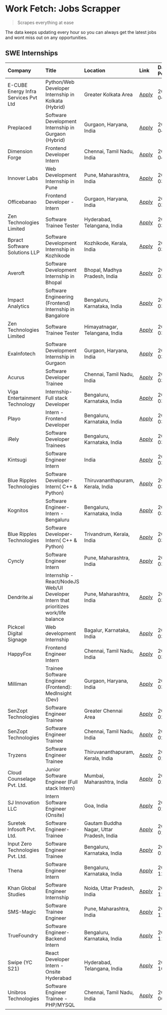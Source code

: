 # Work Fetch: Jobs Scrapper
> Scrapes everything at ease

The data keeps updating every hour so you can always get the latest jobs and wont miss out on any opportunities.

## SWE Internships
<!--START_SECTION:workfetch-->
| Company                              | Title                                                                                | Location                                  | Link                                                                                                                                                                                                                                                                                                | Date Posted   |
|:-------------------------------------|:-------------------------------------------------------------------------------------|:------------------------------------------|:----------------------------------------------------------------------------------------------------------------------------------------------------------------------------------------------------------------------------------------------------------------------------------------------------|:--------------|
| E-CUBE Energy Infra Services Pvt Ltd | Python/Web Developer Internship in Kolkata (Hybrid)                                  | Greater Kolkata Area                      | [Apply](https://in.linkedin.com/jobs/view/python-web-developer-internship-in-kolkata-hybrid-at-e-cube-energy-infra-services-pvt-ltd-3882160442?position=34&pageNum=0&refId=yPi69FKmNveFiaRtyhrRBA%3D%3D&trackingId=%2FfF%2FCO2oZ9Y133CsUyQWlQ%3D%3D&trk=public_jobs_jserp-result_search-card)       | 2024-04-02    |
| Preplaced                            | Software Development Internship in Gurgaon (Hybrid)                                  | Gurgaon, Haryana, India                   | [Apply](https://in.linkedin.com/jobs/view/software-development-internship-in-gurgaon-hybrid-at-preplaced-3880567870?position=30&pageNum=0&refId=yPi69FKmNveFiaRtyhrRBA%3D%3D&trackingId=BZRKVPHmpZy1wsqt%2FuIB%2BQ%3D%3D&trk=public_jobs_jserp-result_search-card)                                  | 2024-04-01    |
| Dimension Forge                      | Frontend Developer Intern                                                            | Chennai, Tamil Nadu, India                | [Apply](https://in.linkedin.com/jobs/view/frontend-developer-intern-at-dimension-forge-3880035903?position=49&pageNum=0&refId=yPi69FKmNveFiaRtyhrRBA%3D%3D&trackingId=K6p77CX1f1ufGj%2BELHBerg%3D%3D&trk=public_jobs_jserp-result_search-card)                                                      | 2024-04-01    |
| Innover Labs                         | Web Development Internship in Pune                                                   | Pune, Maharashtra, India                  | [Apply](https://in.linkedin.com/jobs/view/web-development-internship-in-pune-at-innover-labs-3875494237?position=10&pageNum=0&refId=yPi69FKmNveFiaRtyhrRBA%3D%3D&trackingId=l9UuAoWkUbwsG0jG6Uug6Q%3D%3D&trk=public_jobs_jserp-result_search-card)                                                  | 2024-03-28    |
| Officebanao                          | Frontend Developer - Intern                                                          | Gurgaon, Haryana, India                   | [Apply](https://in.linkedin.com/jobs/view/frontend-developer-intern-at-officebanao-3871265915?position=15&pageNum=0&refId=yPi69FKmNveFiaRtyhrRBA%3D%3D&trackingId=EBw4YrY9sUqfFswAYwQeSQ%3D%3D&trk=public_jobs_jserp-result_search-card)                                                            | 2024-03-28    |
| Zen Technologies Limited             | Software Trainee Tester                                                              | Hyderabad, Telangana, India               | [Apply](https://in.linkedin.com/jobs/view/software-trainee-tester-at-zen-technologies-limited-3872036112?position=14&pageNum=0&refId=yPi69FKmNveFiaRtyhrRBA%3D%3D&trackingId=ovOriMPtPbjbA1XG0s64dA%3D%3D&trk=public_jobs_jserp-result_search-card)                                                 | 2024-03-27    |
| Bpract Software Solutions LLP        | Software Development Internship in Kozhikode                                         | Kozhikode, Kerala, India                  | [Apply](https://in.linkedin.com/jobs/view/software-development-internship-in-kozhikode-at-bpract-software-solutions-llp-3874054300?position=23&pageNum=0&refId=yPi69FKmNveFiaRtyhrRBA%3D%3D&trackingId=kULFmjOlm474807oTUBKDA%3D%3D&trk=public_jobs_jserp-result_search-card)                       | 2024-03-27    |
| Averoft                              | Software Development Internship in Bhopal                                            | Bhopal, Madhya Pradesh, India             | [Apply](https://in.linkedin.com/jobs/view/software-development-internship-in-bhopal-at-averoft-3874051550?position=54&pageNum=0&refId=yPi69FKmNveFiaRtyhrRBA%3D%3D&trackingId=IdufI%2Bl7Hz3pkWkLES%2BEsg%3D%3D&trk=public_jobs_jserp-result_search-card)                                            | 2024-03-27    |
| Impact Analytics                     | Software Engineering (Frontend) Internship in Bangalore                              | Bengaluru, Karnataka, India               | [Apply](https://in.linkedin.com/jobs/view/software-engineering-frontend-internship-in-bangalore-at-impact-analytics-3872535077?position=5&pageNum=0&refId=yPi69FKmNveFiaRtyhrRBA%3D%3D&trackingId=1KtfBCCj8%2B24JL2%2BPL0tOA%3D%3D&trk=public_jobs_jserp-result_search-card)                        | 2024-03-26    |
| Zen Technologies Limited             | Software Trainee Tester                                                              | Himayatnagar, Telangana, India            | [Apply](https://in.linkedin.com/jobs/view/software-trainee-tester-at-zen-technologies-limited-3872100214?position=12&pageNum=0&refId=yPi69FKmNveFiaRtyhrRBA%3D%3D&trackingId=PmihpMKJprcWMzh2OgdfcQ%3D%3D&trk=public_jobs_jserp-result_search-card)                                                 | 2024-03-26    |
| ExaInfotech                          | Software Development Internship in Gurgaon                                           | Gurgaon, Haryana, India                   | [Apply](https://in.linkedin.com/jobs/view/software-development-internship-in-gurgaon-at-exainfotech-3872534185?position=19&pageNum=0&refId=yPi69FKmNveFiaRtyhrRBA%3D%3D&trackingId=mlW1wM0iXdSUIkOiMDipfw%3D%3D&trk=public_jobs_jserp-result_search-card)                                           | 2024-03-26    |
| Acurus                               | Software Developer Trainee                                                           | Chennai, Tamil Nadu, India                | [Apply](https://in.linkedin.com/jobs/view/software-developer-trainee-at-acurus-3871400616?position=25&pageNum=0&refId=yPi69FKmNveFiaRtyhrRBA%3D%3D&trackingId=5vhYavQwhb%2BVj9c2A4qOPg%3D%3D&trk=public_jobs_jserp-result_search-card)                                                              | 2024-03-26    |
| Viga Entertainment Technology        | Internship-Full stack Developer                                                      | Bengaluru, Karnataka, India               | [Apply](https://in.linkedin.com/jobs/view/internship-full-stack-developer-at-viga-entertainment-technology-3870669789?position=35&pageNum=0&refId=yPi69FKmNveFiaRtyhrRBA%3D%3D&trackingId=HdHkcjE%2BgV4%2FNok2fCv8%2Bw%3D%3D&trk=public_jobs_jserp-result_search-card)                              | 2024-03-25    |
| Playo                                | Intern - Frontend Developer                                                          | Bengaluru, Karnataka, India               | [Apply](https://in.linkedin.com/jobs/view/intern-frontend-developer-at-playo-3864131172?position=7&pageNum=0&refId=yPi69FKmNveFiaRtyhrRBA%3D%3D&trackingId=BIOs30vQXDnt71hj7KUQwA%3D%3D&trk=public_jobs_jserp-result_search-card)                                                                   | 2024-03-22    |
| iRely                                | Software Developer Trainees                                                          | Bengaluru, Karnataka, India               | [Apply](https://in.linkedin.com/jobs/view/software-developer-trainees-at-irely-3860566039?position=3&pageNum=0&refId=yPi69FKmNveFiaRtyhrRBA%3D%3D&trackingId=sWA9OnJmyAXC5vHsz12YTw%3D%3D&trk=public_jobs_jserp-result_search-card)                                                                 | 2024-03-18    |
| Kintsugi                             | Software Engineer Intern                                                             | India                                     | [Apply](https://in.linkedin.com/jobs/view/software-engineer-intern-at-kintsugi-3857074071?position=40&pageNum=0&refId=yPi69FKmNveFiaRtyhrRBA%3D%3D&trackingId=mUw7QES614jAaeMAcxKsiw%3D%3D&trk=public_jobs_jserp-result_search-card)                                                                | 2024-03-16    |
| Blue Ripples Technologies            | Software Developer- Intern( C++ & Python)                                            | Thiruvananthapuram, Kerala, India         | [Apply](https://in.linkedin.com/jobs/view/software-developer-intern-c%2B%2B-python-at-blue-ripples-technologies-3855594494?position=21&pageNum=0&refId=yPi69FKmNveFiaRtyhrRBA%3D%3D&trackingId=cDqAQZAP28TWV%2Fvnk88Zgw%3D%3D&trk=public_jobs_jserp-result_search-card)                             | 2024-03-14    |
| Kognitos                             | Software Engineer-Intern -Bengaluru                                                  | Bengaluru, Karnataka, India               | [Apply](https://in.linkedin.com/jobs/view/software-engineer-intern-bengaluru-at-kognitos-3855361239?position=9&pageNum=0&refId=yPi69FKmNveFiaRtyhrRBA%3D%3D&trackingId=7xVoN2u5xdEFkR%2BJQ71f3g%3D%3D&trk=public_jobs_jserp-result_search-card)                                                     | 2024-03-13    |
| Blue Ripples Technologies            | Software Developer- Intern( C++  & Python)                                           | Trivandrum, Kerala, India                 | [Apply](https://in.linkedin.com/jobs/view/software-developer-intern-c%2B%2B-python-at-blue-ripples-technologies-3856150730?position=20&pageNum=0&refId=yPi69FKmNveFiaRtyhrRBA%3D%3D&trackingId=1Z0JWqKcp8kg9BSQ64rcQA%3D%3D&trk=public_jobs_jserp-result_search-card)                               | 2024-03-13    |
| Cyncly                               | Software Engineer Intern                                                             | Pune, Maharashtra, India                  | [Apply](https://in.linkedin.com/jobs/view/software-engineer-intern-at-cyncly-3853990178?position=22&pageNum=0&refId=yPi69FKmNveFiaRtyhrRBA%3D%3D&trackingId=6M7x0yam2ZG26lCQMugiSw%3D%3D&trk=public_jobs_jserp-result_search-card)                                                                  | 2024-03-13    |
| Dendrite.ai                          | Internship - React/NodeJS Web/UI Developer Intern that prioritizes work/life balance | Pune, Maharashtra, India                  | [Apply](https://in.linkedin.com/jobs/view/internship-react-nodejs-web-ui-developer-intern-that-prioritizes-work-life-balance-at-dendrite-ai-3853583200?position=42&pageNum=0&refId=yPi69FKmNveFiaRtyhrRBA%3D%3D&trackingId=pkCJs%2BVsU9oetPu9UwdMag%3D%3D&trk=public_jobs_jserp-result_search-card) | 2024-03-12    |
| Pickcel Digital Signage              | Web development Internship                                                           | Bagalur, Karnataka, India                 | [Apply](https://in.linkedin.com/jobs/view/web-development-internship-at-pickcel-digital-signage-3849506118?position=59&pageNum=0&refId=yPi69FKmNveFiaRtyhrRBA%3D%3D&trackingId=a4gOVPNxEm7DJ9Sx%2Bn5nkg%3D%3D&trk=public_jobs_jserp-result_search-card)                                             | 2024-03-08    |
| HappyFox                             | Frontend Engineer Intern                                                             | Chennai, Tamil Nadu, India                | [Apply](https://in.linkedin.com/jobs/view/frontend-engineer-intern-at-happyfox-3848357951?position=53&pageNum=0&refId=yPi69FKmNveFiaRtyhrRBA%3D%3D&trackingId=WzdpZDaXtyVcJ4i9O%2Bn%2FjQ%3D%3D&trk=public_jobs_jserp-result_search-card)                                                            | 2024-03-07    |
| Milliman                             | Trainee Software Engineer (Frontend): MedInsight (Dev)                               | Gurgaon, Haryana, India                   | [Apply](https://in.linkedin.com/jobs/view/trainee-software-engineer-frontend-medinsight-dev-at-milliman-3792874280?position=13&pageNum=0&refId=yPi69FKmNveFiaRtyhrRBA%3D%3D&trackingId=PmbwUVvafkJ6Cn0BccvfRA%3D%3D&trk=public_jobs_jserp-result_search-card)                                       | 2024-03-01    |
| SenZopt Technologies                 | Software Engineer Trainee                                                            | Greater Chennai Area                      | [Apply](https://in.linkedin.com/jobs/view/software-engineer-trainee-at-senzopt-technologies-3827688781?position=43&pageNum=0&refId=yPi69FKmNveFiaRtyhrRBA%3D%3D&trackingId=u2Y2TebXODsz49tqPsTzLg%3D%3D&trk=public_jobs_jserp-result_search-card)                                                   | 2024-02-12    |
| SenZopt Technologies                 | Software Engineer Trainee                                                            | Chennai, Tamil Nadu, India                | [Apply](https://in.linkedin.com/jobs/view/software-engineer-trainee-at-senzopt-technologies-3827686880?position=57&pageNum=0&refId=yPi69FKmNveFiaRtyhrRBA%3D%3D&trackingId=or0dspAHPXZmQBoLV5p4KA%3D%3D&trk=public_jobs_jserp-result_search-card)                                                   | 2024-02-12    |
| Tryzens                              | Software Engineer Trainee                                                            | Thiruvananthapuram, Kerala, India         | [Apply](https://in.linkedin.com/jobs/view/software-engineer-trainee-at-tryzens-3809363491?position=44&pageNum=0&refId=yPi69FKmNveFiaRtyhrRBA%3D%3D&trackingId=RtmUXYWFXQo5tQCbQ58SjQ%3D%3D&trk=public_jobs_jserp-result_search-card)                                                                | 2024-01-18    |
| Cloud Counselage Pvt. Ltd.           | Junior Software Engineer (Full stack Intern)                                         | Mumbai, Maharashtra, India                | [Apply](https://in.linkedin.com/jobs/view/junior-software-engineer-full-stack-intern-at-cloud-counselage-pvt-ltd-3803132814?position=32&pageNum=0&refId=yPi69FKmNveFiaRtyhrRBA%3D%3D&trackingId=l%2B9fKGvAx49UdhdtTE55DQ%3D%3D&trk=public_jobs_jserp-result_search-card)                            | 2024-01-11    |
| SJ Innovation LLC                    | Intern Software Engineer (Onsite)                                                    | Goa, India                                | [Apply](https://in.linkedin.com/jobs/view/intern-software-engineer-onsite-at-sj-innovation-llc-3799959011?position=52&pageNum=0&refId=yPi69FKmNveFiaRtyhrRBA%3D%3D&trackingId=5RILocRHyISL5xQnDLd%2B3Q%3D%3D&trk=public_jobs_jserp-result_search-card)                                              | 2024-01-11    |
| Suretek Infosoft Pvt. Ltd.           | Software Engineer-Trainee                                                            | Gautam Buddha Nagar, Uttar Pradesh, India | [Apply](https://in.linkedin.com/jobs/view/software-engineer-trainee-at-suretek-infosoft-pvt-ltd-3800934643?position=28&pageNum=0&refId=yPi69FKmNveFiaRtyhrRBA%3D%3D&trackingId=%2B4VN8sqttiECSDBWYultxQ%3D%3D&trk=public_jobs_jserp-result_search-card)                                             | 2024-01-09    |
| Input Zero Technologies Pvt. Ltd.    | Software Engineer Trainee                                                            | Bengaluru, Karnataka, India               | [Apply](https://in.linkedin.com/jobs/view/software-engineer-trainee-at-input-zero-technologies-pvt-ltd-3800927643?position=37&pageNum=0&refId=yPi69FKmNveFiaRtyhrRBA%3D%3D&trackingId=j9LduEHxtNwPaN%2BKdtejHA%3D%3D&trk=public_jobs_jserp-result_search-card)                                      | 2024-01-09    |
| Thena                                | Software Engineer Intern                                                             | Bengaluru, Karnataka, India               | [Apply](https://in.linkedin.com/jobs/view/software-engineer-intern-at-thena-3778731751?position=24&pageNum=0&refId=yPi69FKmNveFiaRtyhrRBA%3D%3D&trackingId=ZfxUDICJik7uC3rLJXnJSw%3D%3D&trk=public_jobs_jserp-result_search-card)                                                                   | 2023-12-05    |
| Khan Global Studies                  | Software Engineer Internship                                                         | Noida, Uttar Pradesh, India               | [Apply](https://in.linkedin.com/jobs/view/software-engineer-internship-at-khan-global-studies-3766942197?position=60&pageNum=0&refId=yPi69FKmNveFiaRtyhrRBA%3D%3D&trackingId=oJekvoFx5IL1FO4wm8EFOA%3D%3D&trk=public_jobs_jserp-result_search-card)                                                 | 2023-11-27    |
| SMS-Magic                            | Software Trainee Engineer                                                            | Pune, Maharashtra, India                  | [Apply](https://in.linkedin.com/jobs/view/software-trainee-engineer-at-sms-magic-3761409781?position=36&pageNum=0&refId=yPi69FKmNveFiaRtyhrRBA%3D%3D&trackingId=oAJLFejanjRoDNOPtsDcGg%3D%3D&trk=public_jobs_jserp-result_search-card)                                                              | 2023-11-16    |
| TrueFoundry                          | Software Engineer-Backend Intern                                                     | Bengaluru, Karnataka, India               | [Apply](https://in.linkedin.com/jobs/view/software-engineer-backend-intern-at-truefoundry-3779508170?position=38&pageNum=0&refId=yPi69FKmNveFiaRtyhrRBA%3D%3D&trackingId=7UpI6VfB2FhUtOZPtl2dog%3D%3D&trk=public_jobs_jserp-result_search-card)                                                     | 2023-11-10    |
| Swipe (YC S21)                       | React Developer Intern - Onsite Hyderabad                                            | Hyderabad, Telangana, India               | [Apply](https://in.linkedin.com/jobs/view/react-developer-intern-onsite-hyderabad-at-swipe-yc-s21-3737600089?position=47&pageNum=0&refId=yPi69FKmNveFiaRtyhrRBA%3D%3D&trackingId=TiL7YZeszghpuo3%2Fkp%2B2Yg%3D%3D&trk=public_jobs_jserp-result_search-card)                                         | 2023-10-13    |
| Unibros Technologies                 | Software Engineer Trainee - PHP/MYSQL                                                | Chennai, Tamil Nadu, India                | [Apply](https://in.linkedin.com/jobs/view/software-engineer-trainee-php-mysql-at-unibros-technologies-3656599241?position=45&pageNum=0&refId=yPi69FKmNveFiaRtyhrRBA%3D%3D&trackingId=MT9Lp4Sda54av1tj2A03Ow%3D%3D&trk=public_jobs_jserp-result_search-card)                                         | 2023-06-12    |
<!--END_SECTION:workfetch-->
